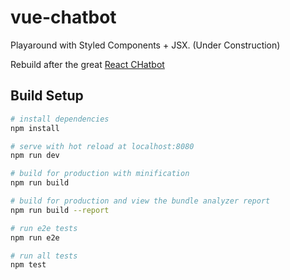 # vue-chatbot
Playaround with Styled Components + JSX. (Under Construction)

Rebuild after the great [React CHatbot](https://github.com/LucasBassetti/react-simple-chatbot)


## Build Setup

``` bash
# install dependencies
npm install

# serve with hot reload at localhost:8080
npm run dev

# build for production with minification
npm run build

# build for production and view the bundle analyzer report
npm run build --report

# run e2e tests
npm run e2e

# run all tests
npm test
```

